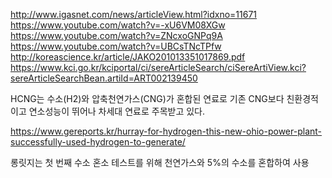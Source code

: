 


http://www.igasnet.com/news/articleView.html?idxno=11671
https://www.youtube.com/watch?v=-xU6VM08XGw
https://www.youtube.com/watch?v=ZNcxoGNPq9A
https://www.youtube.com/watch?v=UBCsTNcTPfw
http://koreascience.kr/article/JAKO201013351017869.pdf
https://www.kci.go.kr/kciportal/ci/sereArticleSearch/ciSereArtiView.kci?sereArticleSearchBean.artiId=ART002139450



HCNG는 수소(H2)와 압축천연가스(CNG)가 혼합된 연료로 기존 CNG보다 친환경적이고 연소성능이 뛰어나 차세대 연료로 주목받고 있다.





https://www.gereports.kr/hurray-for-hydrogen-this-new-ohio-power-plant-successfully-used-hydrogen-to-generate/

롱릿지는 첫 번째 수소 혼소 테스트를 위해 천연가스와 5%의 수소를 혼합하여 사용
